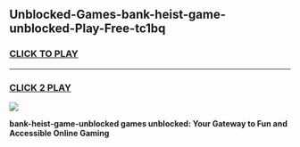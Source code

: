 
## Unblocked-Games-bank-heist-game-unblocked-Play-Free-tc1bq
<h3>
<a href="https://premium76.site?title=bank-heist-game-unblocked&ref=10A">CLICK TO PLAY</a></h3>
<hr>

<h3>
<a href="https://premium76.site?title=bank-heist-game-unblocked&ref=10A">CLICK 2 PLAY</a>
  
</h3>

<a href="https://premium76.site?title=bank-heist-game-unblocked&ref=10A"><img src="https://clearcache.store/games.png"></a>


**bank-heist-game-unblocked games unblocked: Your Gateway to Fun and Accessible Online Gaming**
